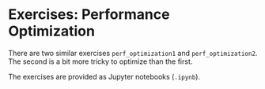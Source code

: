 # Exercises: Performance Optimization

There are two similar exercises `perf_optimization1` and `perf_optimization2`. The second is a bit more tricky to optimize than the first.

The exercises are provided as Jupyter notebooks (`.ipynb`).